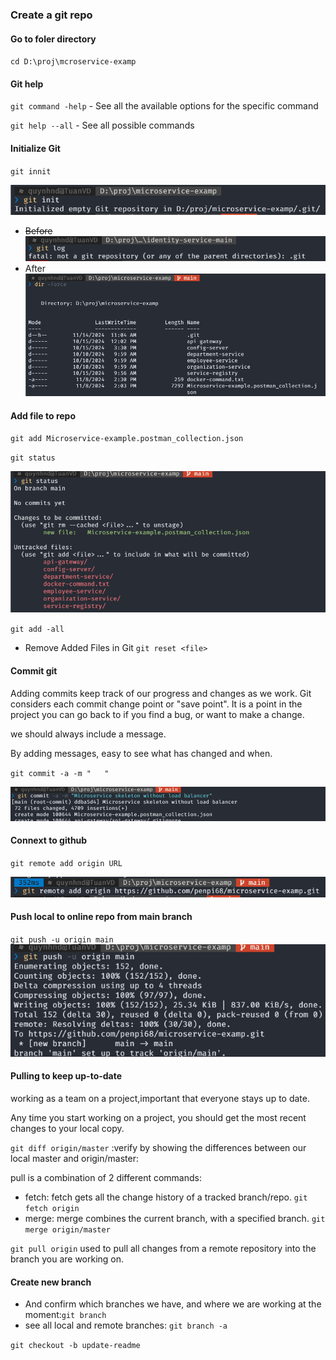 ### Create a git repo
#### Go to foler directory
`cd D:\proj\mcroservice-examp`

#### Git help
`git command -help` -  See all the available options for the specific command

`git help --all` -  See all possible commands
#### Initialize Git
`git innit`

![alt](pic/git-innit.png)
+ ~~Before~~ ![alt](pic/git-log1.png)
+ After ![alt](pic/after-init.png)

#### Add file to repo
`git add Microservice-example.postman_collection.json`

`git status`

![alt](pic/git-add.png)

`git add -all`

+ Remove Added Files in Git `git reset <file>`

#### Commit git
Adding commits keep track of our progress and changes as we work. Git considers each commit change point or "save point". It is a point in the project you can go back to if you find a bug, or want to make a change.

 we should always include a message.

By adding messages, easy to see what has changed and when.

`git commit -a -m "   "`

![alt](pic/git-commit.png)

#### Connext to github

`git remote add origin URL`

![alt](pic/connect-github.png)

#### Push local to online repo from main branch 
`git push -u origin main`
![alt](pic/git-push.png)

#### Pulling to keep up-to-date 
working as a team on a project,important that everyone stays up to date.

Any time you start working on a project, you should get the most recent changes to your local copy.

`git diff origin/master` :verify by showing the differences between our local master and origin/master:

pull is a combination of 2 different commands:

+ fetch: fetch gets all the change history of a tracked branch/repo.
`git fetch origin`
+ merge: merge combines the current branch, with a specified branch.
`git merge origin/master`

`git pull origin` used to pull all changes from a remote repository into the branch you are working on.

#### Create new branch
+ And confirm which branches we have, and where we are working at the moment:`git branch`
+  see all local and remote branches: `git branch -a`

`git checkout -b update-readme`